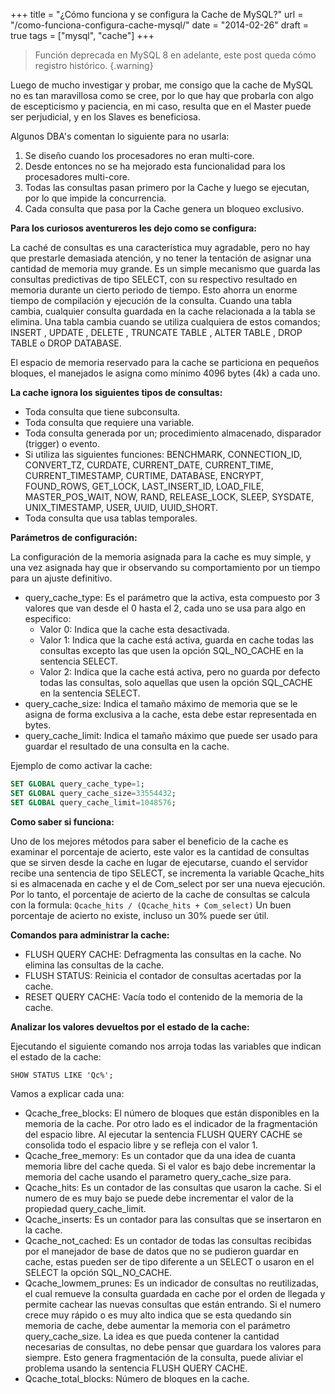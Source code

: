 +++
title = "¿Cómo funciona y se configura la Cache de MySQL?"
url = "/como-funciona-configura-cache-mysql/"
date = "2014-02-26"
draft = true
tags = ["mysql", "cache"]
+++

>Función deprecada en MySQL 8 en adelante, este post queda cómo registro histórico.
{.warning}

Luego de mucho investigar y probar, me consigo que la cache de MySQL no es tan maravillosa como se cree, por lo que hay que probarla con algo de escepticismo y paciencia, en mi caso, resulta que en el Master puede ser perjudicial, y en los Slaves es beneficiosa.

Algunos DBA's comentan lo siguiente para no usarla:

1. Se diseño cuando los procesadores no eran multi-core.
2. Desde entonces no se ha mejorado esta funcionalidad para los procesadores multi-core.
3. Todas las consultas pasan primero por la Cache y luego se ejecutan, por lo que impide la concurrencia.
4. Cada consulta que pasa por la Cache genera un bloqueo exclusivo.

**Para los curiosos aventureros les dejo como se configura:**

La caché de consultas es una característica muy agradable, pero no hay que prestarle demasiada atención, y no tener la tentación de asignar una cantidad de memoria muy grande. Es un simple mecanismo que guarda las consultas predictivas de tipo SELECT, con su respectivo resultado en memoria durante un cierto periodo de tiempo. Esto ahorra un enorme tiempo de compilación y ejecución de la consulta. Cuando una tabla cambia, cualquier consulta guardada en la cache relacionada a la tabla se elimina. Una tabla cambia cuando se utiliza cualquiera de estos comandos; INSERT , UPDATE , DELETE , TRUNCATE TABLE , ALTER TABLE , DROP TABLE o DROP DATABASE.

El espacio de memoria reservado para la cache se particiona en pequeños bloques, el manejados le asigna como mínimo 4096 bytes (4k) a cada uno.

**La cache ignora los siguientes tipos de consultas:**

* Toda consulta que tiene subconsulta.
* Toda consulta que requiere una variable.
* Toda consulta generada por un; procedimiento almacenado, disparador (trigger) o evento.
* Si utiliza las siguientes funciones: BENCHMARK, CONNECTION_ID, CONVERT_TZ, CURDATE, CURRENT_DATE, CURRENT_TIME, CURRENT_TIMESTAMP, CURTIME, DATABASE, ENCRYPT, FOUND_ROWS, GET_LOCK, LAST_INSERT_ID, LOAD_FILE, MASTER_POS_WAIT, NOW, RAND, RELEASE_LOCK, SLEEP, SYSDATE, UNIX_TIMESTAMP, USER, UUID, UUID_SHORT.
* Toda consulta que usa tablas temporales.

**Parámetros de configuración:**

La configuración de la memoria asignada para la cache es muy simple, y una vez asignada hay que ir observando su comportamiento por un tiempo para un ajuste definitivo.

* query_cache_type: Es el parámetro que la activa, esta compuesto por 3 valores que van desde el 0 hasta el 2, cada uno se usa para algo en especifico:
    * Valor 0: Indica que la cache esta desactivada.
    * Valor 1: Indica que la cache está activa, guarda en cache todas las consultas excepto las que usen la opción SQL_NO_CACHE en la sentencia SELECT.
    * Valor 2: Indica que la cache está activa, pero no guarda por defecto todas las consultas, solo aquellas que usen la opción SQL_CACHE en la sentencia SELECT.
* query_cache_size: Indica el tamaño máximo de memoria que se le asigna de forma exclusiva a la cache, esta debe estar representada en bytes.
* query_cache_limit: Indica el tamaño máximo que puede ser usado para guardar el resultado de una consulta en la cache.

Ejemplo de como activar la cache:

```SQL
SET GLOBAL query_cache_type=1;
SET GLOBAL query_cache_size=33554432;
SET GLOBAL query_cache_limit=1048576;
```

**Como saber si funciona:**

Uno de los mejores métodos para saber el beneficio de la cache es examinar el porcentaje de acierto, este valor es la cantidad de consultas que se sirven desde la cache en lugar de ejecutarse, cuando el servidor recibe una sentencia de tipo SELECT, se incrementa la variable Qcache_hits si es almacenada en cache y el de Com_select por ser una nueva ejecución. Por lo tanto, el porcentaje de acierto de la cache de consultas se calcula con la formula:
`Qcache_hits / (Qcache_hits + Com_select)` Un buen porcentaje de acierto no existe, incluso un 30% puede ser útil.

**Comandos para administrar la cache:**

* FLUSH QUERY CACHE: Defragmenta las consultas en la cache. No elimina las consultas de la cache.
* FLUSH STATUS: Reinicia el contador de consultas acertadas por la cache.
* RESET QUERY CACHE: Vacía todo el contenido de la memoria de la cache.

**Analizar los valores devueltos por el estado de la cache:**

Ejecutando el siguiente comando nos arroja todas las variables que indican el estado de la cache:

`SHOW STATUS LIKE 'Qc%';`

Vamos a explicar cada una:

* Qcache_free_blocks: El número de bloques que están disponibles en la memoria de la cache. Por otro lado es el indicador de la fragmentación del espacio libre. Al ejecutar la sentencia FLUSH QUERY CACHE se consolida todo el espacio libre y se refleja con el valor 1.
* Qcache_free_memory: Es un contador que da una idea de cuanta memoria libre del cache queda. Si el valor es bajo debe incrementar la memoria del cache usando el parametro query_cache_size para.
* Qcache_hits: Es un contador de las consultas que usaron la cache. Si el numero de es muy bajo se puede debe incrementar el valor de la propiedad query_cache_limit.
* Qcache_inserts: Es un contador para las consultas que se insertaron en la cache.
* Qcache_not_cached: Es un contador de todas las consultas recibidas por el manejador de base de datos que no se pudieron guardar en cache, estas pueden ser de tipo diferente a un SELECT o usaron en el SELECT la opción SQL_NO_CACHE.
* Qcache_lowmem_prunes: Es un indicador de consultas no reutilizadas, el cual remueve la consulta guardada en cache por el orden de llegada y permite cachear las nuevas consultas que están entrando. Si el numero crece muy rápido o es muy alto indica que se esta quedando sin memoria de cache, debe aumentar la memoria con el parámetro query_cache_size. La idea es que pueda contener la cantidad necesarias de consultas, no debe pensar que guardara los valores para siempre. Esto genera fragmentación de la consulta, puede aliviar el problema usando la sentencia FLUSH QUERY CACHE.
* Qcache_total_blocks: Número de bloques en la cache.
